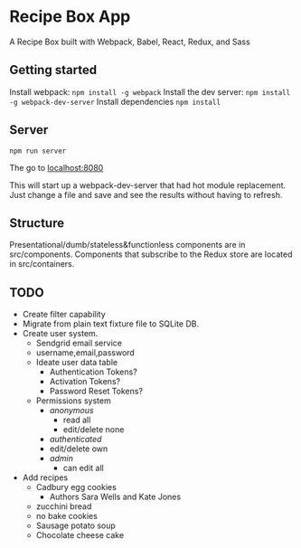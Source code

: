 Recipe Box App
==============================
A Recipe Box built with Webpack, Babel, React, Redux, and Sass

Getting started
------------------------------
Install webpack: `npm install -g webpack`
Install the dev server: `npm install -g webpack-dev-server`
Install dependencies `npm install`

Server
------------------------------
`npm run server`

The go to [localhost:8080](http://localhost:8080)

This will start up a webpack-dev-server that had hot module
replacement. Just change a file and save and see the results
without having to refresh.

Structure
------------------------------
Presentational/dumb/stateless&functionless components are
in src/components. Components that subscribe to the Redux
store are located in src/containers.

TODO
------------------------------
* Create filter capability
* Migrate from plain text fixture file to SQLite DB.
* Create user system.
  * Sendgrid email service
  * username,email,password
  * Ideate user data table
    * Authentication Tokens?
    * Activation Tokens?
    * Password Reset Tokens?
  * Permissions system
    * *anonymous*
      * read all
      * edit/delete none
    * *authenticated*
    * edit/delete own
    * *admin*
      * can edit all
* Add recipes
  * Cadbury egg cookies
    * Authors Sara Wells and Kate Jones
  * zucchini bread
  * no bake cookies
  * Sausage potato soup
  * Chocolate cheese cake
